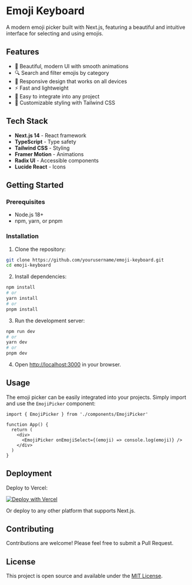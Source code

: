 # Emoji Keyboard

A modern emoji picker built with Next.js, featuring a beautiful and intuitive interface for selecting and using emojis.

## Features

- 🎨 Beautiful, modern UI with smooth animations
- 🔍 Search and filter emojis by category
- 📱 Responsive design that works on all devices
- ⚡ Fast and lightweight
- 🎯 Easy to integrate into any project
- 🎨 Customizable styling with Tailwind CSS

## Tech Stack

- **Next.js 14** - React framework
- **TypeScript** - Type safety
- **Tailwind CSS** - Styling
- **Framer Motion** - Animations
- **Radix UI** - Accessible components
- **Lucide React** - Icons

## Getting Started

### Prerequisites

- Node.js 18+ 
- npm, yarn, or pnpm

### Installation

1. Clone the repository:
```bash
git clone https://github.com/yourusername/emoji-keyboard.git
cd emoji-keyboard
```

2. Install dependencies:
```bash
npm install
# or
yarn install
# or
pnpm install
```

3. Run the development server:
```bash
npm run dev
# or
yarn dev
# or
pnpm dev
```

4. Open [http://localhost:3000](http://localhost:3000) in your browser.

## Usage

The emoji picker can be easily integrated into your projects. Simply import and use the `EmojiPicker` component:

```tsx
import { EmojiPicker } from './components/EmojiPicker'

function App() {
  return (
    <div>
      <EmojiPicker onEmojiSelect={(emoji) => console.log(emoji)} />
    </div>
  )
}
```

## Deployment

Deploy to Vercel:

[![Deploy with Vercel](https://vercel.com/button)](https://vercel.com/new/clone?repository-url=https://github.com/yourusername/emoji-keyboard)

Or deploy to any other platform that supports Next.js.

## Contributing

Contributions are welcome! Please feel free to submit a Pull Request.

## License

This project is open source and available under the [MIT License](LICENSE).
